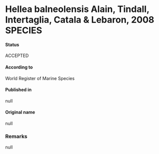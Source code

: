 # Hellea balneolensis Alain, Tindall, Intertaglia, Catala & Lebaron, 2008 SPECIES

#### Status
ACCEPTED

#### According to
World Register of Marine Species

#### Published in
null

#### Original name
null

### Remarks
null